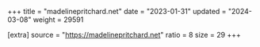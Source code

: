 +++
title = "madelinepritchard.net"
date = "2023-01-31"
updated = "2024-03-08"
weight = 29591

[extra]
source = "https://madelinepritchard.net"
ratio = 8
size = 29
+++
